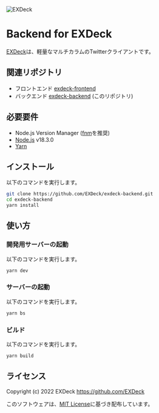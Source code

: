 ![EXDeck](https://user-images.githubusercontent.com/66313777/128413639-b654dffb-e0e7-497a-b376-2c6eb4da5998.gif)

# Backend for EXDeck

[EXDeck](https://exdeck.jp/)は、軽量なマルチカラムのTwitterクライアントです。

## 関連リポジトリ

- フロントエンド [exdeck-frontend](https://github.com/EXDeck/exdeck-frontend)
- バックエンド [exdeck-backend](https://github.com/EXDeck/exdeck-backend) (このリポジトリ)

## 必要要件

- Node.js Version Manager ([fnm](https://fnm.vercel.app/)を推奨)
- [Node.js](https://nodejs.org/) v18.3.0
- [Yarn](https://yarnpkg.com/)

## インストール

以下のコマンドを実行します。

```sh
git clone https://github.com/EXDeck/exdeck-backend.git
cd exdeck-backend
yarn install
```

## 使い方

### 開発用サーバーの起動

以下のコマンドを実行します。

```sh
yarn dev
```

### サーバーの起動

以下のコマンドを実行します。

```sh
yarn bs
```

### ビルド

以下のコマンドを実行します。

```sh
yarn build
```

## ライセンス

Copyright (c) 2022 EXDeck <https://github.com/EXDeck>

このソフトウェアは、[MIT License](./LICENSE)に基づき配布しています。
